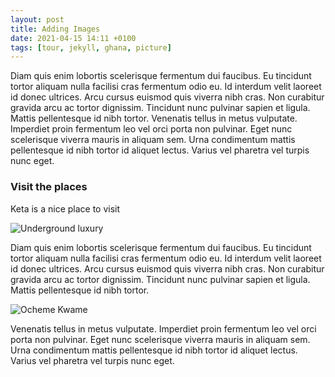 ```yaml
---
layout: post
title: Adding Images
date: 2021-04-15 14:11 +0100
tags: [tour, jekyll, ghana, picture]
---
```


Diam quis enim lobortis scelerisque fermentum dui faucibus. Eu tincidunt tortor aliquam nulla facilisi cras fermentum odio eu. Id interdum velit laoreet id donec ultrices. Arcu cursus euismod quis viverra nibh cras. Non curabitur gravida arcu ac tortor dignissim. Tincidunt nunc pulvinar sapien et ligula. Mattis pellentesque id nibh tortor. Venenatis tellus in metus vulputate. Imperdiet proin fermentum leo vel orci porta non pulvinar. Eget nunc scelerisque viverra mauris in aliquam sem. Urna condimentum mattis pellentesque id nibh tortor id aliquet lectus. Varius vel pharetra vel turpis nunc eget.

### Visit the places

Keta is a nice place to visit

![Underground luxury]({{site.baseurl}}/images/tent.png)

Diam quis enim lobortis scelerisque fermentum dui faucibus. Eu tincidunt tortor aliquam nulla facilisi cras fermentum odio eu. Id interdum velit laoreet id donec ultrices. Arcu cursus euismod quis viverra nibh cras. Non curabitur gravida arcu ac tortor dignissim. Tincidunt nunc pulvinar sapien et ligula. Mattis pellentesque id nibh tortor.

![Ocheme Kwame][kwame]

Venenatis tellus in metus vulputate. Imperdiet proin fermentum leo vel orci porta non pulvinar. Eget nunc scelerisque viverra mauris in aliquam sem. Urna condimentum mattis pellentesque id nibh tortor id aliquet lectus. Varius vel pharetra vel turpis nunc eget.

[kwame]: {{site.baseurl}}/images/ghart.png 'A Ghanaian musician'
